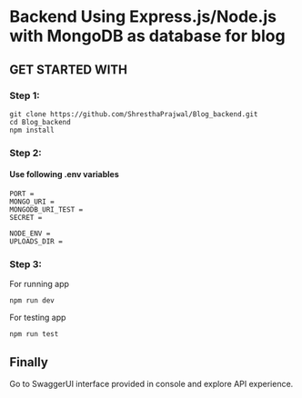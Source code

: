 
# Backend Using Express.js/Node.js with MongoDB as database for blog 

## GET STARTED WITH
### Step 1:
```
git clone https://github.com/ShresthaPrajwal/Blog_backend.git
cd Blog_backend
npm install
```
### Step 2:
#### Use following .env variables
```.env
PORT =
MONGO_URI =
MONGODB_URI_TEST =
SECRET =

NODE_ENV =
UPLOADS_DIR =
```

### Step 3:
For running app
```
npm run dev
```

For testing app
```
npm run test
```

## Finally 
Go to SwaggerUI interface provided in console and explore API experience.
